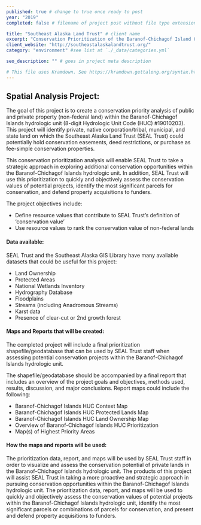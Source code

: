 ```yaml
---
published: true # change to true once ready to post
year: "2019"
completed: false # filename of project post without file type extension

title: "Southeast Alaska Land Trust" # client name
excerpt: "Conservation Prioritization of the Baranof-Chichagof Island Hydrologic Unit" # project title, shows on project list page
client_website: "http://southeastalaskalandtrust.org/"
category: "environment" #see list at `./_data/categories.yml`

seo_description: "" # goes in project meta description

# This file uses Kramdown. See https://kramdown.gettalong.org/syntax.html for syntax
---
```


## Spatial Analysis Project:
The goal of this project is to create a conservation priority analysis of public and private property (non-federal land) within the Baranof-Chichagof Islands hydrologic unit (8-digit Hydrologic Unit Code (HUC) #19010203). This project will identify private, native corporation/tribal, municipal, and state land on which the Southeast Alaska Land Trust (SEAL Trust) could potentially hold conservation easements, deed restrictions, or purchase as fee-simple conservation properties.

This conservation prioritization analysis will enable SEAL Trust to take a strategic approach in exploring additional conservation opportunities within the Baranof-Chichagof Islands hydrologic unit. In addition, SEAL Trust will use this prioritization to quickly and objectively assess the conservation values of potential projects, identify the most significant parcels for conservation, and defend property acquisitions to funders.

The project objectives include:
- Define resource values that contribute to SEAL Trust’s definition of ‘conservation value’
- Use resource values to rank the conservation value of non-federal lands

#### Data available:
SEAL Trust and the Southeast Alaska GIS Library have many available datasets that could be useful for this project:
- Land Ownership
- Protected Areas
- National Wetlands Inventory
- Hydrography Database
- Floodplains
- Streams (including Anadromous Streams)
- Karst data
- Presence of clear-cut or 2nd growth forest

#### Maps and Reports that will be created:
The completed project will include a final prioritization shapefile/geodatabase that can be used by SEAL Trust staff when assessing potential conservation projects within the Baranof-Chichagof Islands hydrologic unit.

The shapefile/geodatabase should be accompanied by a final report that includes an overview of the project goals and objectives, methods used, results, discussion, and major conclusions. Report maps could include the following:
- Baranof-Chichagof Islands HUC Context Map
- Baranof-Chichagof Islands HUC Protected Lands Map
- Baranof-Chichagof Islands HUC Land Ownership Map
- Overview of Baranof-Chichagof Islands HUC Prioritization
- Map(s) of Highest Priority Areas

#### How the maps and reports will be used:
The prioritization data, report, and maps will be used by SEAL Trust staff in order to visualize and assess the conservation potential of private lands in the Baranof-Chichagof Islands hydrologic unit. The products of this project will assist SEAL Trust in taking a more proactive and strategic approach in pursuing conservation opportunities within the Baranof-Chichagof Islands hydrologic unit. The prioritization data, report, and maps will be used to quickly and objectively assess the conservation values of potential projects within the Baranof-Chichagof Islands hydrologic unit, identify the most significant parcels or combinations of parcels for conservation, and present and defend property acquisitions to funders.
